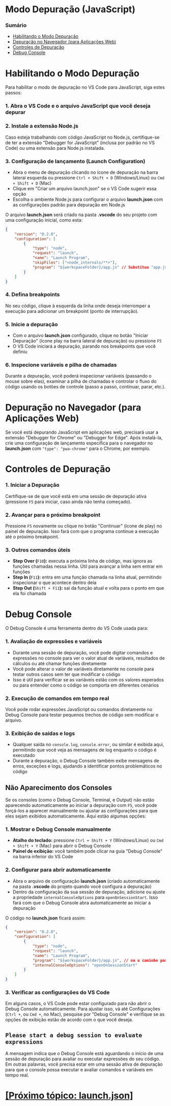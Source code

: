 # Modo Depuração (JavaScript)

### Sumário

- [Habilitando o Modo Depuração](#habilitando-modo-depuracao)
- [Depuração no Navegador (para Aplicações Web)](#depuracao-navegador)
- [Controles de Depuração](#controles-depuracao)
- [Debug Console](#debug-console)

# <a id="habilitando-modo-depuracao">Habilitando o Modo Depuração</a>

Para habilitar o modo de depuração no VS Code para JavaScript, siga estes passos:

### 1. Abra o VS Code e o arquivo JavaScript que você deseja depurar

### 2. Instale a extensão Node.js

Caso esteja trabalhando com código JavaScript no Node.js, certifique-se de ter a extensão "Debugger for JavaScript" (inclusa por padrão no VS Code) ou uma extensão para Node.js instalada.

### 3. Configuração de lançamento (Launch Configuration)

- Abra o menu de depuração clicando no ícone de depuração na barra lateral esquerda ou pressione `Ctrl + Shift + D` (Windows/Linux) ou `Cmd + Shift + D` (Mac)
- Clique em "Criar um arquivo launch.json" se o VS Code sugerir essa opção
- Escolha o ambiente Node.js para configurar o arquivo **launch.json** com as configurações padrão para depuração em Node.js

O arquivo **launch.json** será criado na pasta **.vscode** do seu projeto com uma configuração inicial, como esta:

```JSON
{
    "version": "0.2.0",
    "configuration": [
        {
            "type": "node",
            "request": "launch",
            "name": "Launch Program",
            "skipFiles": ["<node_internals/**>"],
            "program": "${workspaceFolder}/app.js" // Substitua "app.js" pelo seu arquivo principal (entry point).
        }
    ]
}
```

### 4. Defina breakpoints

No seu código, clique à esquerda da linha onde deseja interromper a execução para adicionar um breakpoint (ponto de interrupção).

### 5. Inicie a depuração

- Com o arquivo **launch.json** configurado, clique no botão "Iniciar Depuração" (ícone play na barra lateral de depuração) ou pressione `F5`
- O VS Code iniciará a depuração, parando nos breakpoints que você definiu

### 6. Inspecione variáveis e pilha de chamadas

Durante a depuração, você poderá inspecionar variáveis (passando o mouse sobre elas), examinar a pilha de chamadas e controlar o fluxo do código usando os botões de controle (passo a passo, continuar, parar, etc.).

# <a id="depuracao-navegador">Depuração no Navegador (para Aplicações Web)</a>

Se você está depurando JavaScript em aplicações web, precisará usar a extensão "Debugger for Chrome" ou "Debugger for Edge". Após instalá-la, crie uma configuração de lançamento específica para o navegador no **launch.json** com `"type": "pwa-chrome"` para o Chrome, por exemplo.

# <a id="controles-depuracao">Controles de Depuração</a>

### 1. Iniciar a Depuração

Certifique-se de que você está em uma sessão de depuração ativa (pressione `F5` para iniciar, caso ainda não tenha começado).

### 2. Avançar para o próximo breakpoint

Pressione `F5` novamente ou clique no botão "Continuar" (ícone de play) no painel de depuração. Isso fará com que o programa continue a execução até o próximo breakpoint.

### 3. Outros comandos úteis

- **Step Over (**`F10`**):** executa a próxima linha de código, mas ignora as funções chamadas nessa linha. Útil para avançar a linha sem entrar em funções
- **Step In (**`F11`**):** entra em uma função chamada na linha atual, permitindo inspecionar o que acontece dentro dela
- **Step Out (**`Shift + F11`**):** sai da função atual e volta para o ponto em que ela foi chamada

# <a id="debug-console">Debug Console</a>

O Debug Console é uma ferramenta dentro do VS Code usada para:

### 1. Avaliação de expressões e variáveis

- Durante uma sessão de depuração, você pode digitar comandos e expressões no console para ver o valor atual de variáveis, resultados de cálculos ou até chamar funções diretamente
- Você pode alterar o valor de variáveis diretamente no console para testar outros casos sem ter que modificar o código
- Isso é útil para verificar se as variáveis estão com os valores esperados ou para entender como o código se comporta em diferentes cenários

### 2. Execução de comandos em tempo real

Você pode rodar expressões JavaScript ou comandos diretamente no Debug Console para testar pequenos trechos de código sem modificar o arquivo.

### 3. Exibição de saídas e logs

- Qualquer saída no `console.log`, `console.error`, ou similar é exibida aqui, permitindo que você veja as mensagens de log enquanto o código é executado
- Durante a depuração, o Debug Console também exibe mensagens de erros, exceções e logs, ajudando a identificar pontos problemáticos no código

## Não Aparecimento dos Consoles

Se os consoles (como o Debug Console, Terminal, e Output) não estão aparecendo automaticamente ao iniciar a depuração com `F5`, você pode forçá-los a aparecer manualmente ou ajustar as configurações para que eles sejam exibidos automaticamente. Aqui estão algumas opções:

### 1. Mostrar o Debug Console manualmente

- **Atalho do teclado:** pressione `Ctrl + Shift + Y` (Windows/Linux) ou `Cmd + Shift + Y` (Mac) para abrir o Debug Console
- **Painel de exibição:** você também pode clicar na guia "Debug Console" na barra inferior do VS Code

### 2. Configurar para abrir automaticamente

- Abra o arquivo de configuração **launch.json** (criado automaticamente na pasta **.vscode** do projeto quando você configura a depuração)
- Dentro da configuração da sua sessão de depuração, adicione ou ajuste a propriedade `internalConsoleOptions` para `openOnSessionStart`. Isso fará com que o Debug Console abra automaticamente ao iniciar a depuração

O código no **launch.json** ficará assim:

```JSON
{
    "version": "0.2.0",
    "configuration": [
        {
            "type": "node",
            "request": "launch",
            "name": "Launch Program",
            "program": "${workspaceFolder}/app.js", // ou o caminho para o seu arquivo principal.
            "internalConsoleOptions": "openOnSessionStart"
        }
    ]
}
```

### 3. Verificar as configurações do VS Code

Em alguns casos, o VS Code pode estar configurado para não abrir o Debug Console automaticamente. Para ajustar isso, vá até Configurações (`Ctrl +`, ou `Cmd +`, no Mac), pesquise por "Debug Console" e verifique se as opções de exibição estão de acordo com o que você deseja.

## `Please start a debug session to evaluate expressions`

A mensagem indica que o Debug Console está aguardando o início de uma sessão de depuração para avaliar ou executar expressões do seu código. Em outras palavras, você precisa estar em uma sessão ativa de depuração para que o console possa executar e avaliar comandos e variáveis em tempo real.

# [[Próximo tópico: launch.json]](./4-launch-json.md)
